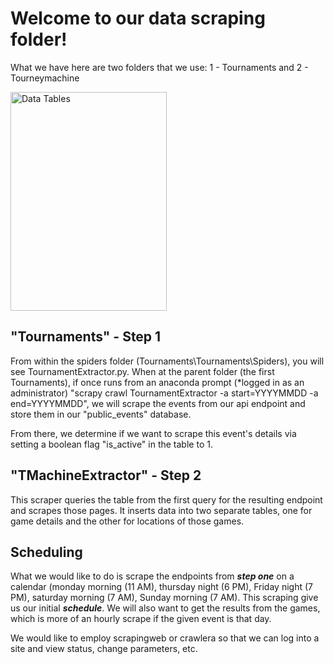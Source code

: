 # Welcome to our data scraping folder!
What we have here are two folders that we use:
1 - Tournaments and
2 - Tourneymachine

<img src="https://miscdatacash.s3.us-east-2.amazonaws.com/awsTMdatatables.png" alt="Data Tables" width="250" height="350">

## "Tournaments" - Step 1
From within the spiders folder (Tournaments\Tournaments\Spiders), you will see TournamentExtractor.py. When at the parent folder (the first Tournaments), if once runs from an anaconda prompt (*logged in as an administrator) "scrapy crawl TournamentExtractor -a start=YYYYMMDD -a end=YYYYMMDD", we will scrape the events from our api endpoint and store them in our "public_events" database.

From there, we determine if we want to scrape this event's details via setting a boolean flag "is_active" in the table to 1.

## "TMachineExtractor" - Step 2
This scraper queries the table from the first query for the resulting endpoint and scrapes those pages. It inserts data into two separate tables, one for game details and the other for locations of those games.

## Scheduling
What we would like to do is scrape the endpoints from ***step one*** on a calendar (monday morning (11 AM), thursday night (6 PM), Friday night (7 PM), saturday morning (7 AM), Sunday morning (7 AM). This scraping give us our initial ***schedule***. We will also want to get the results from the games, which is more of an hourly scrape if the given event is that day.

We would like to employ scrapingweb or crawlera so that we can log into a site and view status, change parameters, etc.


